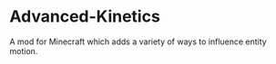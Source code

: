 Advanced-Kinetics
=================

A mod for Minecraft which adds a variety of ways to influence entity motion.
